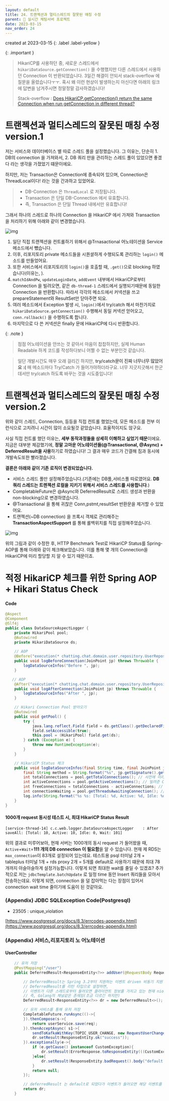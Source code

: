 ```yaml
---
layout: default
title: 24. 트랜젝션과 멀티스레드의 잘못된 매칭 수정
parent: 📌 실시간 채팅서버 프로젝트
date: 2023-03-15
nav_order: 24
---
```

created at 2023-03-15
{: .label .label-yellow }

{: .important }
> HikariCP를 사용하던 중, 새로운 스레드에서 `hikariDataSource.getConnection()` 을 수행했지만 다른 스레드에서 사용하던 Connection 이 반환되었습니다. 3일간 해결이 안되서 stack-overflow 에 질문을 올렸습니다ㅜㅜ. 혹시 왜 이런 현상이 발생하는지 아신다면 아래의 링크에 답변을 남겨주시면 정말정말 감사하겠습니다!  
>
> Stack-overflow : [Does HikariCP.getConnection() return the same Connection when run getConnection in different thread?](https://stackoverflow.com/questions/75781250/does-hikaricp-getconnection-return-the-same-connection-when-run-getconnection)

# 트랜젝션과 멀티스레드의 잘못된 매칭 수정 version.1

저는 서비스와 데이터베이스 별 따로 스레드 풀을 설정했습니다. 그 이유는, 단순히 1. DB의 connection 을 가져와서, 2. DB 쿼리 만을 관리하는 스레드 풀이 있었으면 좋겠다 라는 생각을 가졌었기 떄문이에요.

하지만, 저는 Transaction은 Connection에 종속되어 있으며, Connection은 ThreadLocal이다! 라는 것을 간과하고 있었어요.

> * DB-Connection 은 `ThreadLocal` 로 저장됩니다.
> * Transaction 은 단일 DB-Connection 에서 유효합니다.
> * 즉, Transaction 은 단일 Thread 내에서만 유효합니다!

그래서 하나의 스레드로 하나의 Connection 을 HikariCP 에서 가져와 Transaction 을 처리하기 위해 아래와 같이 변경했습니다.

![img](../../../assets/img/performance/13.svg)

1. 일단 직접 트랜젝션을 컨트롤하기 위해서 @Trnasactional 어노테이션을 Service 메소드에서 뺐습니다. 
2. 이후, 리포지토리 private 메소드들을 시퀀셜하게 수행되도록 관리하는 `login()` 메소드를 만들었어요.
3. 또한 서비스에서 리포지토리의 `login()`을 호출할 때, `.get()`으로 blocking 하였습니다(이유는, ).
4. `matchIdAndPw`, `updateLoginDate`, `addEvent` 내부에서 HikariCP로부터 Connection 을 빌려오면, 같은 `db-thread-1` 스레드에서 실행되기때문에 동일한 Connection 을 반환합니다. 따라서 각각의 메소드에서 커넥션을 쓰고 prepareStatement와 ResultSet만 닫아주면 되요.
5. 여러 메소드에서 Exception 발생 시, `login()`에서 try/catch 해서 마찬가지로 `hikariDataSource.getConnection()` 수행해서 동일 커넥션 얻어오고, `conn.rollback()` 을 수행하도록 합니다.
6. 마지막으로 다 쓴 커넥션은 finally 문에 HikariCP에 다시 반환합니다. 

{: .note }
> 점점 어노테이션을 안쓰는 것 같아서 마음이 찹찹하지만, 실제 Human Readable 하게 코드를 작성하다보니 어쩔 수 없는 부분인것 같습니다. 

> 일단 개발시간도 매우 오래 걸리긴 하지만, **try/catch문이 진짜 너무너무 많았어요 :(** 매 메소드마다 Try/Catch 가 들어가야하더라구요. 
> 너무 지긋지긋해서 한군데서만 try/catch 하도록 바꾸는 것을 시도중입니다!

# 트랜젝션과 멀티스레드의 잘못된 매칭 수정 version.2

위와 같이 스레드, Connection, 등등을 직접 컨트롤 했었는데, 모든 메소드를 전부 이런식으로 고치려니 시간이 많이 소요될것 같았습니다. 효율적이지도 않구요.

사실 직접 컨트롤 했던 이유는, **세부 동작과정들을 상세히 이해하고 싶었기 때문**이에요.
지금은 대부분 체감했기에, **정말 고마운 어노테이션들(@Transactional, @Async) + DeferredResult을 사용**하기로 하였습니다! 그 결과 매우 코드가 간결해 짐과 동시에 개발속도또한 빨라졌습니다.

**결론은 아래와 같이 기존 로직이 변경되었습니다.**

* 서비스 스레드 풀만 설정해주었습니다.(기존에는 DB풀,서비스풀 따로였어요. **DB 쿼리 스레드는 트렌젝션 로컬을 지키기 위해서 서비스 스레드를 사용합니다**.)
* CompletableFuture은 @Async와 DeferredResult로 스레드 생성과 반환을 non-blocking으로 변경하였습니다.
* @Transactional 을 통해 귀찮은 Conn,pstmt,resultSet 반환문을 제거할 수 있었어요.
* 트랜젝션(~DB connection) 을 프록시 객체로 관리해주는 **TransactionAspectSupport** 를 통해 롤백위치를 직접 설정해주었습니다.

![img](../../../assets/img/msa/6.svg)

위의 그림과 같이 수정한 후, HTTP Benchmark Test로 HikariCP Status를 Spring-AOP를 통해 아래와 같이 체크해보았습니다. 이를 통해 몇 개의 Connection을 HikariCP에 미리 할당할 지 알 수 있기 때문이죠.

# 적정 HikariCP 체크를 위한 Spring AOP + Hikari Status Check

#### Code

```java
@Aspect
@Component
@Slf4j
public class DataSourceAspectLogger {
    private HikariPool pool;
    @Autowired
    private HikariDataSource ds;
    
    // AOP
    @Before("execution(* chatting.chat.domain.user.repository.UserRepositoryJDBC.saveAll(..))")
    public void logBeforeConnection(JoinPoint jp) throws Throwable {
        logDataSourceInfos("Before ", jp);
    }

   // AOP
    @After("execution(* chatting.chat.domain.user.repository.UserRepositoryJDBC.saveAll(..))")
    public void logAfterConnection(JoinPoint jp) throws Throwable {
        logDataSourceInfos("After ", jp);
    }

    // Hikari Connection Pool 받아오기
    @Autowired
    public void getPool() {
        try {
            java.lang.reflect.Field field = ds.getClass().getDeclaredField("pool");
            field.setAccessible(true);
            this.pool = (HikariPool) field.get(ds);
        } catch (Exception e) {
            throw new RuntimeException(e);
        }
    }

    // HikariCP Status 체크
    public void logDataSourceInfos(final String time, final JoinPoint jp) {
        final String method = String.format("%s", jp.getSignature().getName());
        int totalConnections = pool.getTotalConnections(); // 사전에 미리 땡겨오는 DB Connection 개수
        int activeConnections = pool.getActiveConnections(); // 빌려준 Connection 개수
        int freeConnections = totalConnections - activeConnections; // Idle Conenction 개수, getIdle 로도 가져올 수 있어요.
        int connectionWaiting = pool.getThreadsAwaitingConnection(); // Wait Connection 개수
        log.info(String.format("%s %s: [Total: %d, Active: %d, Idle: %d, Wait: %d]", time, method, ds.getMaximumPoolSize(),activeConnections,freeConnections,connectionWaiting));
    }
}
```

#### 1000개 request 동시성 테스트 시, 최대 HikariCP Status Result

```
[service-thread-14] c.c.web.logger.DataSourceAspectLogger    : After  saveAll: [Total: 10, Active: 10, Idle: 0, Wait: 101]
```

위의 결과로 미루어보아, 현재 서버는 1000개의 동시 request 가 들어왔을 때, `Active`+`Wait`=**111 개의 DB connection 이 필요함**을 알 수 있습니다. 현재 제 RDS는 `max_connection`이 83개로 설정되어 있는데요. 테스트용 psql 터미널 2개 + tableplus 터미널 1개 + rds proxy 2개 = 5개를 default로 사용하기 떄문에 최대 78개까지 아슬아슬하게 설정가능합니다. 이렇게 되면 최대한 wait를 줄일 수 있겠죠? 추가적으로 저는 `jdbcTemplate.batchUpdate` 로 일정 time 동안 Insert 쿼리들을 모아서 전송하는데요. 이렇게 되면, connection 을 덜 잡아먹는 다는 장점이 있어서 connection wait time 줄이기에 도움이 된 것같아요.

### (Appendix) JDBC SQLException Code(Postgresql)

* 23505 : unique_violation

[https://www.postgresql.org/docs/8.3/errcodes-appendix.html](https://www.postgresql.org/docs/8.3/errcodes-appendix.html)

### (Appendix) 서비스,리포지토리 노 어노테이션
#### UserController
```java
    // 유저 저장
    @PostMapping("/user")
    public DeferredResult<ResponseEntity<?>> addUser(@RequestBody RequestAddUserVO req) throws InterruptedException {

        // DeferredResult는 Spring 3.2부터 지원하는 이벤트 driven 비동기 지원 Callback 메소드
        // DeferredResult를 리턴 타입으로 설정하면,
        // 이벤트가 다른 스레드로부터 들어오면 클라이언트 정보를 가지고 있는 현재 nio 톰켓 스레드에서 클라이언트에게 결과물 반환
        // 즉, Golang의 채널같은 존재임(조금 다르긴 하지만)
        DeferredResult<ResponseEntity<?>> dr = new DeferredResult<>();

        // 유저 서비스를 통해 유저 저장
        CompletableFuture.runAsync(()->{
        }).thenCompose(s->{
            return userService.save(req);
        }).thenAcceptAsync( s1->{
            sendToKafkaWithKey(TOPIC_USER_CHANGE, new RequestUserChange(req.getUserId(), req.getUserName(),"","INSERT"), req.getUserId());
            dr.setResult(ResponseEntity.ok("success"));
        }).exceptionally(e->{
            if (e.getCause() instanceof CustomException){
                dr.setResult(ErrorResponse.toResponseEntity(((CustomException) e.getCause()).getErrorCode()));
            }else{
                dr.setResult(ResponseEntity.badRequest().body("default bad request response"));
            }
            return null;
        });

        // deferredResult 는 default로 되었다가 이벤트가 들어오면 해당 이벤트를 비로소 수행
        return dr;
    }
```